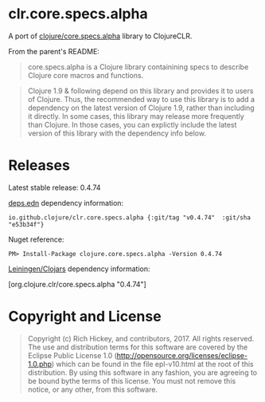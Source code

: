 # clr.core.specs.alpha

A port of [clojure/core.specs.alpha](https://github.com/clojure/core.specs.alpha) library to ClojureCLR.

From the parent's README:

> core.specs.alpha is a Clojure library containining specs to describe Clojure core macros and functions.

> Clojure 1.9 & following depend on this library and provides it to users of Clojure. Thus, the recommended way to use this library is to add a dependency on the latest version of Clojure 1.9, rather than including it directly. In some cases, this library may release more frequently than Clojure. In those cases, you can explictly include the latest version of this library with the dependency info below.

# Releases

Latest stable release: 0.4.74

[deps.edn](https://clojure.org/guides/deps_edn) dependency information:

	io.github.clojure/clr.core.specs.alpha {:git/tag "v0.4.74"  :git/sha "e53b34f"}

Nuget reference:

    PM> Install-Package clojure.core.specs.alpha -Version 0.4.74


[Leiningen/Clojars](https://github.com/technomancy/leiningen) dependency information:

   [org.clojure.clr/core.specs.alpha "0.4.74"]
   


# Copyright and License #

> Copyright (c) Rich Hickey, and contributors, 2017. All rights reserved.  The use and distribution terms for this software are covered by the Eclipse Public License 1.0 (http://opensource.org/licenses/eclipse-1.0.php) which can be found in the file epl-v10.html at the root of this distribution. By using this software in any fashion, you are agreeing to be bound bythe terms of this license.  You must not remove this notice, or any other, from this software.
